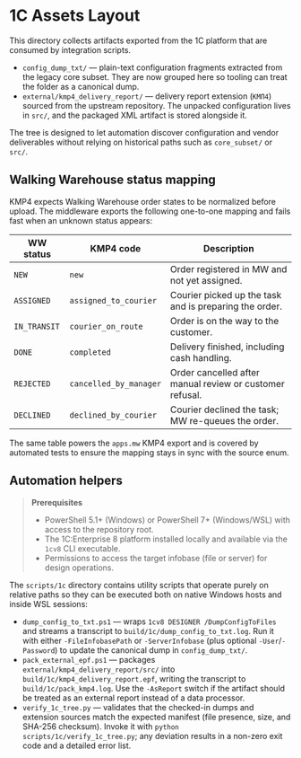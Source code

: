 # 1C Assets Layout

This directory collects artifacts exported from the 1C platform that are consumed by integration scripts.

- `config_dump_txt/` — plain-text configuration fragments extracted from the legacy core subset. They are now grouped here so tooling can treat the folder as a canonical dump.
- `external/kmp4_delivery_report/` — delivery report extension (`КМП4`) sourced from the upstream repository. The unpacked configuration lives in `src/`, and the packaged XML artifact is stored alongside it.

The tree is designed to let automation discover configuration and vendor deliverables without relying on historical paths such as `core_subset/` or `src/`.

## Walking Warehouse status mapping

KMP4 expects Walking Warehouse order states to be normalized before upload. The middleware exports the following one-to-one mapping and fails fast when an unknown status appears:

| WW status | KMP4 code | Description |
| --- | --- | --- |
| `NEW` | `new` | Order registered in MW and not yet assigned. |
| `ASSIGNED` | `assigned_to_courier` | Courier picked up the task and is preparing the order. |
| `IN_TRANSIT` | `courier_on_route` | Order is on the way to the customer. |
| `DONE` | `completed` | Delivery finished, including cash handling. |
| `REJECTED` | `cancelled_by_manager` | Order cancelled after manual review or customer refusal. |
| `DECLINED` | `declined_by_courier` | Courier declined the task; MW re-queues the order. |

The same table powers the `apps.mw` KMP4 export and is covered by automated tests to ensure the mapping stays in sync with the source enum.

## Automation helpers

> **Prerequisites**
>
> - PowerShell 5.1+ (Windows) or PowerShell 7+ (Windows/WSL) with access to the repository root.
> - The 1C:Enterprise 8 platform installed locally and available via the `1cv8` CLI executable.
> - Permissions to access the target infobase (file or server) for design operations.

The `scripts/1c` directory contains utility scripts that operate purely on relative paths so they can be executed both on native Windows hosts and inside WSL sessions:

- `dump_config_to_txt.ps1` — wraps `1cv8 DESIGNER /DumpConfigToFiles` and streams a transcript to `build/1c/dump_config_to_txt.log`. Run it with either `-FileInfobasePath` or `-ServerInfobase` (plus optional `-User`/`-Password`) to update the canonical dump in `config_dump_txt/`.
- `pack_external_epf.ps1` — packages `external/kmp4_delivery_report/src/` into `build/1c/kmp4_delivery_report.epf`, writing the transcript to `build/1c/pack_kmp4.log`. Use the `-AsReport` switch if the artifact should be treated as an external report instead of a data processor.
- `verify_1c_tree.py` — validates that the checked-in dumps and extension sources match the expected manifest (file presence, size, and SHA-256 checksum). Invoke it with `python scripts/1c/verify_1c_tree.py`; any deviation results in a non-zero exit code and a detailed error list.
